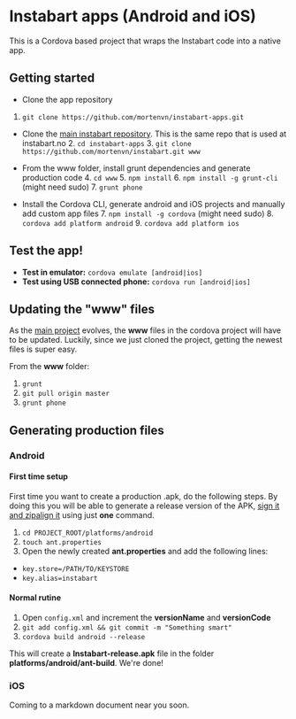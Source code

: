 Instabart apps (Android and iOS)
==============

This is a Cordova based project that wraps the Instabart code into a native app.

## Getting started
-  Clone the app repository
  1. `git clone https://github.com/mortenvn/instabart-apps.git`

- Clone the [main instabart repository](https://github.com/mortenvn/instabart.git). This is the same repo that is used at instabart.no
  2. `cd instabart-apps`
  3. `git clone https://github.com/mortenvn/instabart.git www`

- From the www folder, install grunt dependencies and generate production code
  4. `cd www`
  5. `npm install`
  6. `npm install -g grunt-cli` (might need sudo)
  7. `grunt phone`

- Install the Cordova CLI, generate android and iOS projects and manually add custom app files
  7. `npm install -g cordova` (might need sudo)
  8. `cordova add platform android`
  9. `cordova add platform ios`

## Test the app!
- **Test in emulator:** `cordova emulate [android|ios]`
- **Test using USB connected phone:** `cordova run [android|ios]`

## Updating the "www" files
As the [main project](https://github.com/mortenvn/instabart.git) evolves, the **www** files in the cordova project will have to be updated. Luckily, since we just cloned the project, getting the newest files is super easy.

From the **www** folder:

1. `grunt`
2. `git pull origin master`
3. `grunt phone`

## Generating production files
### Android
#### First time setup
First time you want to create a production .apk, do the following steps. By doing this you will be able to generate a release version of the APK, [sign it and zipalign it](http://developer.android.com/tools/publishing/app-signing.html) using just **one** command.

1. `cd PROJECT_ROOT/platforms/android`
2.  `touch ant.properties`
3.  Open the newly created **ant.properties** and add the following lines: 
   - `key.store=/PATH/TO/KEYSTORE`
   - `key.alias=instabart`

#### Normal rutine
1. Open `config.xml` and increment the **versionName** and **versionCode**
2. `git add config.xml && git commit -m "Something smart"`
3. `cordova build android --release`

This will create a **Instabart-release.apk** file in the folder **platforms/android/ant-build**. We're done!

### iOS
Coming to a markdown document near you soon.